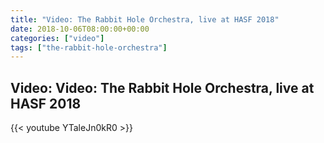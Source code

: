 ```yaml
---
title: "Video: The Rabbit Hole Orchestra, live at HASF 2018"
date: 2018-10-06T08:00:00+00:00
categories: ["video"]
tags: ["the-rabbit-hole-orchestra"]
---
```


## Video: Video: The Rabbit Hole Orchestra, live at HASF 2018

{{< youtube YTaleJn0kR0 >}}